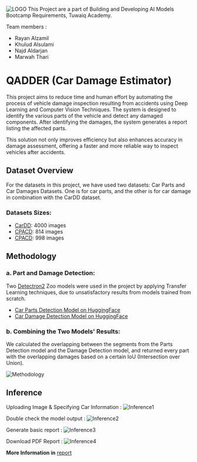 ![LOGO](bnr.png)
This Project are a part of Building and Developing AI Models Bootcamp Requirements, Tuwaiq Academy.

Team members :
- Rayan Alzamil
- Khulud Alsulami
- Najd Aldarjan
- Marwah Thari

# QADDER (Car Damage Estimator)
This project aims to reduce time and human effort by automating the process of vehicle damage inspection resulting from accidents using Deep Learning and Computer Vision Techniques. The system is designed to identify the various parts of the vehicle and detect any damaged components. After identifying the damages, the system generates a report listing the affected parts.

This solution not only improves efficiency but also enhances accuracy in damage assessment, offering a faster and more reliable way to inspect vehicles after accidents.

## Dataset Overview
For the datasets in this project, we have used two datasets: Car Parts and Car Damages Datasets. One is for car parts, and the other is for car damage in combination with the CarDD dataset.

### Datasets Sizes:
- [CarDD](https://cardd-ustc.github.io/): 4000 images
- [CPACD](https://humansintheloop.org/resources/datasets/car-parts-and-car-damages-dataset/): 814 images
- [CPACD](https://humansintheloop.org/resources/datasets/car-parts-and-car-damages-dataset/): 998 images

## Methodology

### a. Part and Damage Detection:
Two [Detectron2](https://github.com/facebookresearch/detectron2/blob/main/MODEL_ZOO.md) Zoo models were used in the project by applying Transfer Learning techniques, due to unsatisfactory results from models trained from scratch.

- [Car Parts Detection Model on HuggingFace](https://huggingface.co/rarayayan/Detectron2-Zoo-Car-Parts-Detection)
- [Car Damage Detection Model on HuggingFace](https://huggingface.co/rarayayan/Detectron2-Zoo-Car-Damage-Detection)


### b. Combining the Two Models' Results:
We calculated the overlapping between the segments from the Parts Detection model and the Damage Detection model, and returned every part with the overlapping damages based on a certain IoU (Intersection over Union).

![Methodology](examples/workflow.png)


## Inference
Uploading Image & Specifying Car Information :
![Inference1](examples/ex1.gif)

Double check the model output :
![Inference2](examples/ex2.gif)

Generate basic report :
![Inference3](examples/ex3.gif)

Download PDF Report :
![Inference4](examples/ex4.gif)

**More Information in** [report](qadder_report.pdf)
